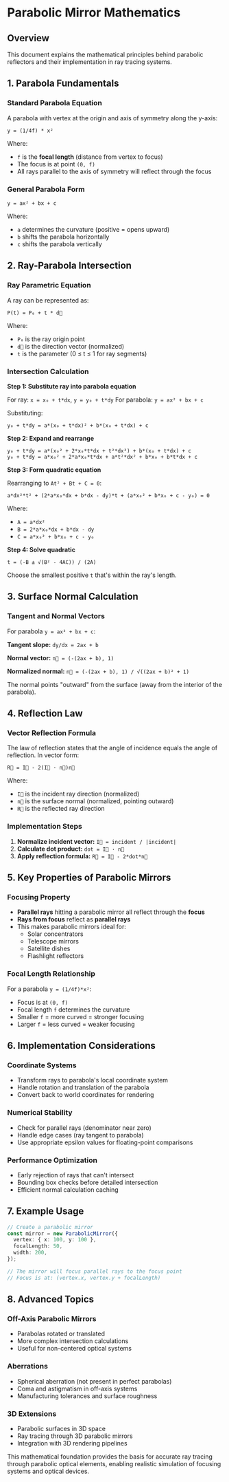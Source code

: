 # Parabolic Mirror Mathematics

## Overview

This document explains the mathematical principles behind parabolic reflectors and their implementation in ray tracing systems.

## 1. Parabola Fundamentals

### Standard Parabola Equation

A parabola with vertex at the origin and axis of symmetry along the y-axis:

```
y = (1/4f) * x²
```

Where:

- `f` is the **focal length** (distance from vertex to focus)
- The focus is at point `(0, f)`
- All rays parallel to the axis of symmetry will reflect through the focus

### General Parabola Form

```
y = ax² + bx + c
```

Where:

- `a` determines the curvature (positive = opens upward)
- `b` shifts the parabola horizontally
- `c` shifts the parabola vertically

## 2. Ray-Parabola Intersection

### Ray Parametric Equation

A ray can be represented as:

```
P(t) = P₀ + t * d⃗
```

Where:

- `P₀` is the ray origin point
- `d⃗` is the direction vector (normalized)
- `t` is the parameter (0 ≤ t ≤ 1 for ray segments)

### Intersection Calculation

**Step 1: Substitute ray into parabola equation**

For ray: `x = x₀ + t*dx`, `y = y₀ + t*dy`
For parabola: `y = ax² + bx + c`

Substituting:

```
y₀ + t*dy = a*(x₀ + t*dx)² + b*(x₀ + t*dx) + c
```

**Step 2: Expand and rearrange**

```
y₀ + t*dy = a*(x₀² + 2*x₀*t*dx + t²*dx²) + b*(x₀ + t*dx) + c
y₀ + t*dy = a*x₀² + 2*a*x₀*t*dx + a*t²*dx² + b*x₀ + b*t*dx + c
```

**Step 3: Form quadratic equation**

Rearranging to `At² + Bt + C = 0`:

```
a*dx²*t² + (2*a*x₀*dx + b*dx - dy)*t + (a*x₀² + b*x₀ + c - y₀) = 0
```

Where:

- `A = a*dx²`
- `B = 2*a*x₀*dx + b*dx - dy`
- `C = a*x₀² + b*x₀ + c - y₀`

**Step 4: Solve quadratic**

```
t = (-B ± √(B² - 4AC)) / (2A)
```

Choose the smallest positive `t` that's within the ray's length.

## 3. Surface Normal Calculation

### Tangent and Normal Vectors

For parabola `y = ax² + bx + c`:

**Tangent slope:** `dy/dx = 2ax + b`

**Normal vector:** `n⃗ = (-(2ax + b), 1)`

**Normalized normal:** `n⃗ = (-(2ax + b), 1) / √((2ax + b)² + 1)`

The normal points "outward" from the surface (away from the interior of the parabola).

## 4. Reflection Law

### Vector Reflection Formula

The law of reflection states that the angle of incidence equals the angle of reflection. In vector form:

```
R⃗ = I⃗ - 2(I⃗ · n⃗)n⃗
```

Where:

- `I⃗` is the incident ray direction (normalized)
- `n⃗` is the surface normal (normalized, pointing outward)
- `R⃗` is the reflected ray direction

### Implementation Steps

1. **Normalize incident vector:** `I⃗ = incident / |incident|`
2. **Calculate dot product:** `dot = I⃗ · n⃗`
3. **Apply reflection formula:** `R⃗ = I⃗ - 2*dot*n⃗`

## 5. Key Properties of Parabolic Mirrors

### Focusing Property

- **Parallel rays** hitting a parabolic mirror all reflect through the **focus**
- **Rays from focus** reflect as **parallel rays**
- This makes parabolic mirrors ideal for:
  - Solar concentrators
  - Telescope mirrors
  - Satellite dishes
  - Flashlight reflectors

### Focal Length Relationship

For a parabola `y = (1/4f)*x²`:

- Focus is at `(0, f)`
- Focal length `f` determines the curvature
- Smaller `f` = more curved = stronger focusing
- Larger `f` = less curved = weaker focusing

## 6. Implementation Considerations

### Coordinate Systems

- Transform rays to parabola's local coordinate system
- Handle rotation and translation of the parabola
- Convert back to world coordinates for rendering

### Numerical Stability

- Check for parallel rays (denominator near zero)
- Handle edge cases (ray tangent to parabola)
- Use appropriate epsilon values for floating-point comparisons

### Performance Optimization

- Early rejection of rays that can't intersect
- Bounding box checks before detailed intersection
- Efficient normal calculation caching

## 7. Example Usage

```typescript
// Create a parabolic mirror
const mirror = new ParabolicMirror({
  vertex: { x: 100, y: 100 },
  focalLength: 50,
  width: 200,
});

// The mirror will focus parallel rays to the focus point
// Focus is at: (vertex.x, vertex.y + focalLength)
```

## 8. Advanced Topics

### Off-Axis Parabolic Mirrors

- Parabolas rotated or translated
- More complex intersection calculations
- Useful for non-centered optical systems

### Aberrations

- Spherical aberration (not present in perfect parabolas)
- Coma and astigmatism in off-axis systems
- Manufacturing tolerances and surface roughness

### 3D Extensions

- Parabolic surfaces in 3D space
- Ray tracing through 3D parabolic mirrors
- Integration with 3D rendering pipelines

This mathematical foundation provides the basis for accurate ray tracing through parabolic optical elements, enabling realistic simulation of focusing systems and optical devices.
